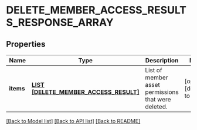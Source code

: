 # DELETE_MEMBER_ACCESS_RESULTS_RESPONSE_ARRAY

## Properties
Name | Type | Description | Notes
------------ | ------------- | ------------- | -------------
**items** | [**LIST [DELETE_MEMBER_ACCESS_RESULT]**](DeleteMemberAccessResult.md) | List of member asset permissions that were deleted. | [optional] [default to null]

[[Back to Model list]](../README.md#documentation-for-models) [[Back to API list]](../README.md#documentation-for-api-endpoints) [[Back to README]](../README.md)


